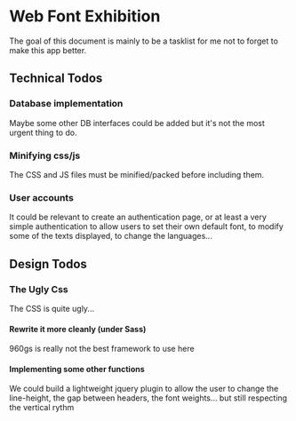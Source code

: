 # Web Font Exhibition

The goal of this document is mainly to be a tasklist for me not to forget to make this app better.    

## Technical Todos

### Database implementation
Maybe some other DB interfaces could be added but it's not the most urgent thing to do.

### Minifying css/js
The CSS and JS files must be minified/packed before including them.

### User accounts
It could be relevant to create an authentication page, or at least a very simple authentication to allow users to set their own default font, to modify some of the texts displayed, to change the languages...


## Design Todos

### The Ugly Css
The CSS is quite ugly...
#### Rewrite it more cleanly (under Sass)
960gs is really not the best framework to use here
#### Implementing some other functions
We could build a lightweight jquery plugin to allow the user to change the line-height, the gap between headers, the font  weights… but still respecting the vertical rythm

